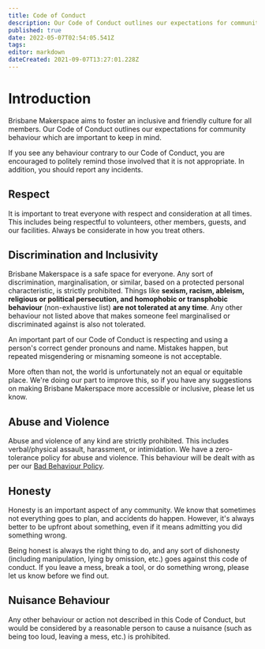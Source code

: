 ```yaml
---
title: Code of Conduct
description: Our Code of Conduct outlines our expectations for community behaviour.
published: true
date: 2022-05-07T02:54:05.541Z
tags: 
editor: markdown
dateCreated: 2021-09-07T13:27:01.228Z
---
```


# Introduction
Brisbane Makerspace aims to foster an inclusive and friendly culture for all members. Our Code of Conduct outlines our expectations for community behaviour which are important to keep in mind.

If you see any behaviour contrary to our Code of Conduct, you are encouraged to politely remind those involved that it is not appropriate. In addition, you should report any incidents.

## Respect
It is important to treat everyone with respect and consideration at all times. This includes being respectful to volunteers, other members, guests, and our facilities. Always be considerate in how you treat others.

## Discrimination and Inclusivity
Brisbane Makerspace is a safe space for everyone. Any sort of discrimination, marginalisation, or similar, based on a protected personal characteristic, is strictly prohibited. Things like **sexism, racism, ableism, religious or political persecution, and homophobic or transphobic behaviour** (non-exhaustive list) **are not tolerated at any time**. Any other behaviour not listed above that makes someone feel marginalised or discriminated against is also not tolerated.

An important part of our Code of Conduct is respecting and using a person's correct gender pronouns and name. Mistakes happen, but repeated misgendering or misnaming someone is not acceptable. 

More often than not, the world is unfortunately not an equal or equitable place. We're doing our part to improve this, so if you have any suggestions on making Brisbane Makerspace more accessible or inclusive, please let us know.

## Abuse and Violence
Abuse and violence of any kind are strictly prohibited. This includes verbal/physical assault, harassment, or intimidation. We have a zero-tolerance policy for abuse and violence. This behaviour will be dealt with as per our [Bad Behaviour Policy](/policies/bad-behaviour).

## Honesty
Honesty is an important aspect of any community. We know that sometimes not everything goes to plan, and accidents do happen. However, it's always better to be upfront about something, even if it means admitting you did something wrong.

Being honest is always the right thing to do, and any sort of dishonesty (including manipulation, lying by omission, etc.) goes against this code of conduct. If you leave a mess, break a tool, or do something wrong, please let us know before we find out.

## Nuisance Behaviour
Any other behaviour or action not described in this Code of Conduct, but would be considered by a reasonable person to cause a nuisance (such as being too loud, leaving a mess, etc.) is prohibited.